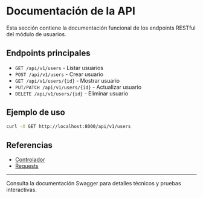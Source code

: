 # Documentación de la API

Esta sección contiene la documentación funcional de los endpoints RESTful del módulo de usuarios.

## Endpoints principales

- `GET /api/v1/users` - Listar usuarios
- `POST /api/v1/users` - Crear usuario
- `GET /api/v1/users/{id}` - Mostrar usuario
- `PUT/PATCH /api/v1/users/{id}` - Actualizar usuario
- `DELETE /api/v1/users/{id}` - Eliminar usuario

## Ejemplo de uso

```bash
curl -X GET http://localhost:8000/api/v1/users
```

## Referencias

- [Controlador](../../app/Http/Controllers/User/UserController.php)
- [Requests](../../app/Http/Requests/User/StoreUserRequest.php)

---

Consulta la documentación Swagger para detalles técnicos y pruebas interactivas.
